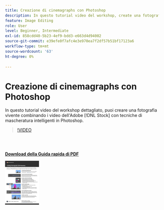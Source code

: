 ```yaml
---
title: Creazione di cinemagraphs con Photoshop
description: In questo tutorial video del workshop, create una fotografia vivente combinando i video di Adobe [!DNL Stock] con tecniche di mascheratura intelligenti in Photoshop
feature: Image Editing
role: User
level: Beginner, Intermediate
exl-id: 858cdd40-5b23-4ef9-bdd3-e663d4d94002
source-git-commit: e39efe0f7afc4e3e970ea7f2df57b51bf17123a6
workflow-type: tm+mt
source-wordcount: '63'
ht-degree: 0%

---
```


# Creazione di cinemagraphs con Photoshop

In questo tutorial video del workshop dettagliato, puoi creare una fotografia vivente combinando i video dell&#39;Adobe [!DNL Stock] con tecniche di mascheratura intelligenti in Photoshop.

>[!VIDEO](https://video.tv.adobe.com/v/331002?hidetitle=true)

<br> 

[**Download della Guida rapida di PDF**](../quick-reference/CreatingCinemagraphswithPhotoshop.pdf)

[![Immagine della prima pagina della guida di riferimento rapido](assets/CreatingCinemagraphswithPhotoshopPage1.png)](../quick-reference/CreatingCinemagraphswithPhotoshop.pdf)
